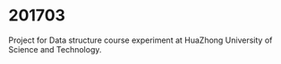 # 201703
Project for Data structure course experiment at HuaZhong University of Science and Technology.
